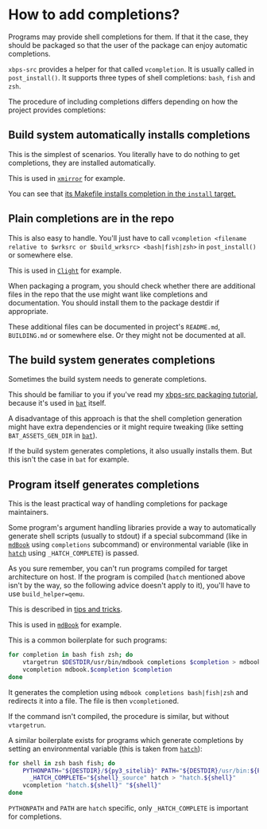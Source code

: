 # How to add completions?

Programs may provide shell completions for them. If that it the case, they
should be packaged so that the user of the package can enjoy automatic
completions.

`xbps-src` provides a helper for that called `vcompletion`. It is usually called
in `post_install()`. It supports three types of shell completions: `bash`,
`fish` and `zsh`.

The procedure of including completions differs depending on how the project
provides completions:

<!-- toc -->

## Build system automatically installs completions
This is the simplest of scenarios. You literally have to do nothing to get
completions, they are installed automatically.

This is used in
[`xmirror`](https://github.com/void-linux/void-packages/blob/3ddc63b10ff4f7a574996a3a43952c39c732101f/srcpkgs/xmirror/template)
for example.

You can see that [its Makefile installs completion in the `install`
target.](https://github.com/void-linux/xmirror/blob/64d5abfadc38628ae20d42b1d6999d4ce5c1d181/Makefile#L24-L26)

## Plain completions are in the repo
This is also easy to handle. You'll just have to call `vcompletion
<filename relative to $wrksrc or $build_wrksrc> <bash|fish|zsh>` in
`post_install()` or somewhere else.

This is used in
[`Clight`](https://github.com/void-linux/void-packages/blob/3ddc63b10ff4f7a574996a3a43952c39c732101f/srcpkgs/Clight/template#L19-L21)
for example.

When packaging a program, you should check whether there are additional files in
the repo that the use might want like completions and documentation. You should
install them to the package destdir if appropriate.

These additional files can be documented in project's `README.md`, `BUILDING.md`
or somewhere else. Or they might not be documented at all.

## The build system generates completions
Sometimes the build system needs to generate completions.

This should be familiar to you if you've read my [xbps-src packaging
tutorial](../packaging/index.md), because it's used in
[`bat`](../packaging/bat.md) itself.

A disadvantage of this approach is that the shell completion generation might
have extra dependencies or it might require tweaking (like setting
`BAT_ASSETS_GEN_DIR` in
[`bat`](../packaging/bat.md#installing-supplementary-files)).

If the build system generates completions, it also usually installs them. But
this isn't the case in `bat` for example.

## Program itself generates completions
This is the least practical way of handling completions for package maintainers.

Some program's argument handling libraries provide a way to automatically
generate shell scripts (usually to stdout) if a special subcommand (like in
[`mdBook`](https://github.com/void-linux/void-packages/commit/4eed2fffbc05a27a10a615d6c831f88390e7ba62)
using `completions` subcommand) or environmental variable (like in
[`hatch`](https://github.com/void-linux/void-packages/blob/3ddc63b10ff4f7a574996a3a43952c39c732101f/srcpkgs/hatch/template#L32)
using `_HATCH_COMPLETE`)
is passed.

As you sure remember, you can't run programs compiled for target architecture on
host. If the program is compiled (`hatch` mentioned above isn't by the way, so
the following advice doesn't apply to it), you'll have to use `build_helper=qemu`.

This is described in [tips and tricks](../tips-and-tricks.md#qemu).

This is used in
[`mdBook`](https://github.com/void-linux/void-packages/blob/3ddc63b10ff4f7a574996a3a43952c39c732101f/srcpkgs/mdBook/template#L18-L21)
for example.

This is a common boilerplate for such programs:
```bash
for completion in bash fish zsh; do
	vtargetrun $DESTDIR/usr/bin/mdbook completions $completion > mdbook.$completion
	vcompletion mdbook.$completion $completion
done
```

It generates the completion using `mdbook completions bash|fish|zsh` and
redirects it into a file. The file is then `vcompletion`ed.

If the command isn't compiled, the procedure is similar, but without
`vtargetrun`.

A similar boilerplate exists for programs which generate completions by setting
an environmental variable (this is taken from
[`hatch`](https://github.com/void-linux/void-packages/blob/3ddc63b10ff4f7a574996a3a43952c39c732101f/srcpkgs/hatch/template#L32)):

```bash
for shell in zsh bash fish; do
	PYTHONPATH="${DESTDIR}/${py3_sitelib}" PATH="${DESTDIR}/usr/bin:${PATH}" \
	  _HATCH_COMPLETE="${shell}_source" hatch > "hatch.${shell}"
	vcompletion "hatch.${shell}" "${shell}"
done
```

`PYTHONPATH` and `PATH` are `hatch` specific, only `_HATCH_COMPLETE` is important
for completions.
